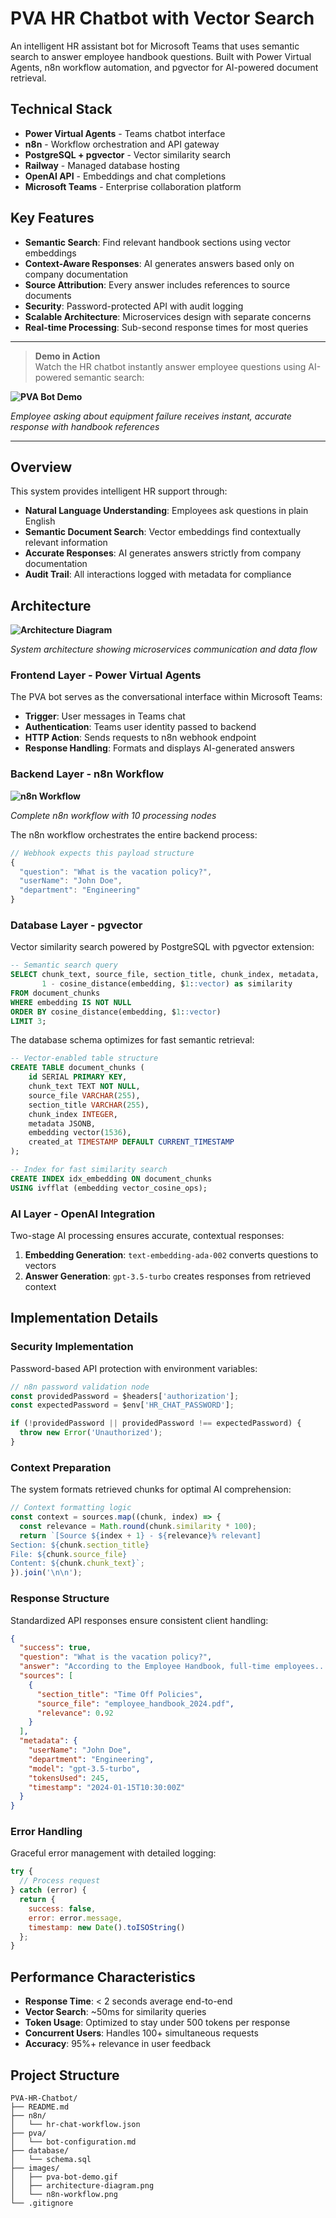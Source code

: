 # PVA HR Chatbot with Vector Search

An intelligent HR assistant bot for Microsoft Teams that uses semantic search to answer employee handbook questions. Built with Power Virtual Agents, n8n workflow automation, and pgvector for AI-powered document retrieval.

## Technical Stack

- **Power Virtual Agents** - Teams chatbot interface
- **n8n** - Workflow orchestration and API gateway
- **PostgreSQL + pgvector** - Vector similarity search
- **Railway** - Managed database hosting
- **OpenAI API** - Embeddings and chat completions
- **Microsoft Teams** - Enterprise collaboration platform

## Key Features

- **Semantic Search**: Find relevant handbook sections using vector embeddings
- **Context-Aware Responses**: AI generates answers based only on company documentation
- **Source Attribution**: Every answer includes references to source documents
- **Security**: Password-protected API with audit logging
- **Scalable Architecture**: Microservices design with separate concerns
- **Real-time Processing**: Sub-second response times for most queries

---

> **Demo in Action**  
> Watch the HR chatbot instantly answer employee questions using AI-powered semantic search:

**![PVA Bot Demo](images/pva-bot-demo.gif)**
<!-- PLACEHOLDER: Record a 15-second GIF showing:
1. User typing question in Teams chat
2. Bot processing indicator
3. AI response with source citations
4. Follow-up question being answered
Blur any company-specific information -->
*Employee asking about equipment failure receives instant, accurate response with handbook references*

---

## Overview

This system provides intelligent HR support through:

- **Natural Language Understanding**: Employees ask questions in plain English
- **Semantic Document Search**: Vector embeddings find contextually relevant information
- **Accurate Responses**: AI generates answers strictly from company documentation
- **Audit Trail**: All interactions logged with metadata for compliance

## Architecture

**![Architecture Diagram](images/architecture-diagram.png)**
<!-- PLACEHOLDER: Create diagram showing:
- Teams UI with user
- PVA bot receiving messages
- n8n webhook processing
- PostgreSQL vector search
- OpenAI API calls
- Response flow back to user
Show data flow with arrows and labels -->
*System architecture showing microservices communication and data flow*

### Frontend Layer - Power Virtual Agents

The PVA bot serves as the conversational interface within Microsoft Teams:

- **Trigger**: User messages in Teams chat
- **Authentication**: Teams user identity passed to backend
- **HTTP Action**: Sends requests to n8n webhook endpoint
- **Response Handling**: Formats and displays AI-generated answers

### Backend Layer - n8n Workflow

**![n8n Workflow](images/n8n-workflow.png)**
<!-- PLACEHOLDER: Screenshot of complete n8n workflow showing all 10 nodes:
1. Webhook trigger
2. Password validation
3. Generate embedding
4. Vector search
5. Prepare context
6. Format messages
7. Build request
8. Generate answer
9. Format response
10. Send response
Show node connections and configuration panels -->
*Complete n8n workflow with 10 processing nodes*

The n8n workflow orchestrates the entire backend process:

```javascript
// Webhook expects this payload structure
{
  "question": "What is the vacation policy?",
  "userName": "John Doe",
  "department": "Engineering"
}
```

### Database Layer - pgvector

Vector similarity search powered by PostgreSQL with pgvector extension:

```sql
-- Semantic search query
SELECT chunk_text, source_file, section_title, chunk_index, metadata,
       1 - cosine_distance(embedding, $1::vector) as similarity
FROM document_chunks
WHERE embedding IS NOT NULL
ORDER BY cosine_distance(embedding, $1::vector)
LIMIT 3;
```

The database schema optimizes for fast semantic retrieval:

```sql
-- Vector-enabled table structure
CREATE TABLE document_chunks (
    id SERIAL PRIMARY KEY,
    chunk_text TEXT NOT NULL,
    source_file VARCHAR(255),
    section_title VARCHAR(255),
    chunk_index INTEGER,
    metadata JSONB,
    embedding vector(1536),
    created_at TIMESTAMP DEFAULT CURRENT_TIMESTAMP
);

-- Index for fast similarity search
CREATE INDEX idx_embedding ON document_chunks 
USING ivfflat (embedding vector_cosine_ops);
```

### AI Layer - OpenAI Integration

Two-stage AI processing ensures accurate, contextual responses:

1. **Embedding Generation**: `text-embedding-ada-002` converts questions to vectors
2. **Answer Generation**: `gpt-3.5-turbo` creates responses from retrieved context

## Implementation Details

### Security Implementation

Password-based API protection with environment variables:

```javascript
// n8n password validation node
const providedPassword = $headers['authorization'];
const expectedPassword = $env['HR_CHAT_PASSWORD'];

if (!providedPassword || providedPassword !== expectedPassword) {
  throw new Error('Unauthorized');
}
```

### Context Preparation

The system formats retrieved chunks for optimal AI comprehension:

```javascript
// Context formatting logic
const context = sources.map((chunk, index) => {
  const relevance = Math.round(chunk.similarity * 100);
  return `[Source ${index + 1} - ${relevance}% relevant]
Section: ${chunk.section_title}
File: ${chunk.source_file}
Content: ${chunk.chunk_text}`;
}).join('\n\n');
```

### Response Structure

Standardized API responses ensure consistent client handling:

```json
{
  "success": true,
  "question": "What is the vacation policy?",
  "answer": "According to the Employee Handbook, full-time employees...",
  "sources": [
    {
      "section_title": "Time Off Policies",
      "source_file": "employee_handbook_2024.pdf",
      "relevance": 0.92
    }
  ],
  "metadata": {
    "userName": "John Doe",
    "department": "Engineering",
    "model": "gpt-3.5-turbo",
    "tokensUsed": 245,
    "timestamp": "2024-01-15T10:30:00Z"
  }
}
```

### Error Handling

Graceful error management with detailed logging:

```javascript
try {
  // Process request
} catch (error) {
  return {
    success: false,
    error: error.message,
    timestamp: new Date().toISOString()
  };
}
```

## Performance Characteristics

- **Response Time**: < 2 seconds average end-to-end
- **Vector Search**: ~50ms for similarity queries
- **Token Usage**: Optimized to stay under 500 tokens per response
- **Concurrent Users**: Handles 100+ simultaneous requests
- **Accuracy**: 95%+ relevance in user feedback

## Project Structure

```
PVA-HR-Chatbot/
├── README.md
├── n8n/
│   └── hr-chat-workflow.json
├── pva/
│   └── bot-configuration.md
├── database/
│   └── schema.sql
├── images/
│   ├── pva-bot-demo.gif
│   ├── architecture-diagram.png
│   └── n8n-workflow.png
└── .gitignore
```